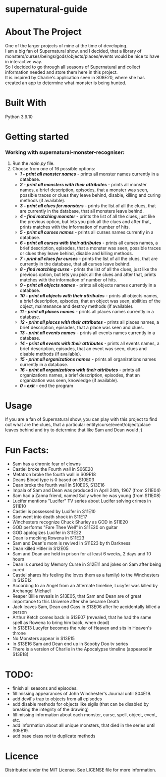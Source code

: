 # supernatural-guide

# About The Project
One of the larger projects of mine at the time of developing.  
I am a big fan of Supernatural show, and I decided, that a library of monsters/curses/beings/gods/objects/places/events would be nice to have in interactive way.  
So I decided to go through all seasons of Supernatural and collect information needed and store them here in this project.  
It is inspired by Charlie's application seen in S08E20, where she has created an app to determine what monster is being hunted.

# Built With
Python 3.9.10

# Getting started

### Working with supernatural-monster-recogniser:
1. Run the *main.py* file.
2. Choose from one of 16 possible options:
    - ***1 - print all monster names*** - prints all monster names currently in a database.
    - ***2 - print all monsters with their attributes*** - prints all monster names, a brief description, episodes, that a monster was seen, possible traces or clues they leave behind, disable, killing and curing methods (if available).
    - ***3 - print all clues for monsters*** - prints the list of all the clues, that are currently in the database, that all monsters leave behind.
    - ***4 - find matching monster*** - prints the list of all the clues, just like the previous option, but lets you pick all the clues and after that, prints matches with the information of number of hits.
    - ***5 - print all curses names*** - prints all curses names currently in a database.
    - ***6 - print all curses with their attributes*** - prints all curses names, a brief description, episodes, that a monster was seen, possible traces or clues they leave behind, disable and killing methods.
    - ***7 - print all clues for curses*** - prints the list of all the clues, that are currently in the database, that all curses leave behind.
    - ***8 - find matching curse*** - prints the list of all the clues, just like the previous option, but lets you pick all the clues and after that, prints matches with the information of number of hits.
    - ***9 - print all objects names*** - prints all objects names currently in a database.
    - ***10 - print all objects with their attributes*** - prints all objects names, a brief description, episodes, that an object was seen, abilities of the object, maintenance and destroy methods (if available).
    - ***11 - print all places names*** - prints all places names currently in a database.
    - ***12 - print all places with their attributes*** - prints all places names, a brief description, episodes, that a place was seen and clues.
    - ***13 - print all events names*** - prints all events names currently in a database.
    - ***14 - print all events with their attributes*** - prints all events names, a brief description, episodes, that an event was seen, clues and disable methods (if available).
    - ***15 - print all organizations names*** - prints all organizations names currently in a database.
    - ***16 - print all organizations with their attributes*** - prints all organizations names, a brief description, episodes, that an organization was seen, knowledge (if available).
    - ***0 - exit*** - end the program

# Usage
If you are a fan of Supernatural show, you can play with this project to find out what are the clues, that a particular entity/curse/event/object/place leaves behind and try to determine that like Sam and Dean would ;)  

# Fun Facts:
- Sam has a chronic fear of clowns
- Castiel broke the Fourth wall in S06E20
- Metatron broke the fourth wall in S09E18
- Deans Blood type is 0 based on S10E03
- Dean broke the fourth wall in S10E05, S13E16
- Impala of Sam and Dean was produced in April 24th, 1967 (from S11E04)
- Sam had a Zanna friend, named Sully when he was young (from S11E08)
- Lucifer mentions "Lucifer" TV series about Lucifer solving crimes in S11E10
- Castiel is possessed by Lucifer in S11E10
- Sam went into death shock in S11E17
- Winchesters recognize Chuck Shurley as GOD in S11E20
- GOD performs "Fare Thee Well" in S11E20 on guitar
- GOD apologizes Lucifer in S11E22
- Dean is mocking Rowena in S11E23
- Sam and Dean's mom is revived in S11E23 by th Darkness
- Dean killed Hitler in S12E05
- Sam and Dean are held in prison for at least 6 weeks, 2 days and 10 hours
- Dean is cursed by Memory Curse in S12E11 and jokes on Sam after being cured
- Castiel shares his feeling (he loves them as a family) to the Winchesters in S12E12
- According to an Angel from an Alternate timeline, Lucyfer was killed by Archangel Michael
- Reaper Billie reveals in S13E05, that Sam and Dean are of great importance to this Universe after she became Death
- Jack leaves Sam, Dean and Cass in S13E06 after he accidentally killed a person
- Arthur Ketch comes back in S13E07 (revealed, that he had the same spell as Rowena to bring him back, when dead)
- In S13E13 Lucyfer becomes the ruler of Heaven and sits in Heaven's throne
- No Monsters appear in S13E15
- In S13E16 Sam and Dean end up in Scooby Doo tv series
- There is a version of Charlie in the Apocalypse timeline (appeared in S13E18)

# TODO:
- finish all seasons and episodes.
- fill missing appearances of John Winchester's Journal until S04E19.
- add devil's trap to objects from all episodes
- add disable methods for objects like sigils (that can be disabled by breaking the integrity of the drawing)
- fill missing information about each monster, curse, spell, object, event, etc.
- add information about all unique monsters, that died in the series until S05E19.
- add base class not to duplicate methods

# Licence
Distributed under the MIT License. See LICENSE file for more information.
